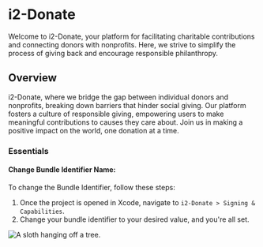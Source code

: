# i2-Donate



Welcome to i2-Donate, your platform for facilitating charitable contributions and connecting donors with nonprofits. Here, we strive to simplify the process of giving back and encourage responsible philanthropy.

## Overview

i2-Donate, where we bridge the gap between individual donors and nonprofits, breaking down barriers that hinder social giving. Our platform fosters a culture of responsible giving, empowering users to make meaningful contributions to causes they care about. Join us in making a positive impact on the world, one donation at a time.



### Essentials

#### Change Bundle Identifier Name:

To change the Bundle Identifier, follow these steps:

1. Once the project is opened in Xcode, navigate to `i2-Donate > Signing & Capabilities`.
2. Change your bundle identifier to your desired value, and you're all set.

![A sloth hanging off a tree.](im)


